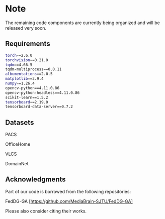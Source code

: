# Note 

The remaining code components are currently being organized and will be released very soon.
 
## Requirements 

```bash 
torch==2.6.0
torchvision==0.21.0
tqdm==4.66.5
tqdm-multiprocess==0.0.11
albumentations==2.0.5
matplotlib==3.9.4
numpy==1.26.4
opencv-python==4.11.0.86
opencv-python-headless==4.11.0.86
scikit-learn==1.5.2
tensorboard==2.19.0
tensorboard-data-server==0.7.2
```
 
## Datasets 

PACS

OfficeHome 

VLCS

DomainNet 
 
## Acknowledgments 

Part of our code is borrowed from the following repositories:

FedDG-GA [https://github.com/MediaBrain-SJTU/FedDG-GA]

Please also consider citing their works.
